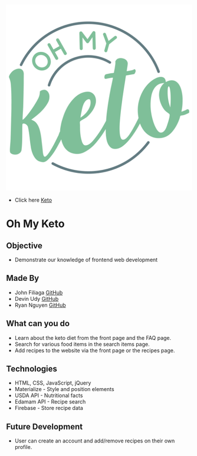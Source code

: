 ![Oh My Keto](image/ohmyketo-logo.jpg)
* Click here [Keto](https://dmudy.github.io/OhMyKeto/index.html)
# Oh My Keto
## Objective
* Demonstrate our knowledge of frontend web development

## Made By
* John Filiaga [GitHub](https://github.com/jdfili)
* Devin Udy [GitHub](https://github.com/dmudy)
* Ryan Nguyen [GitHub](https://github.com/2d-ink)

## What can you do
* Learn about the keto diet from the front page and the FAQ page.
* Search for various food items in the search items page.
* Add recipes to the website via the front page or the recipes page.

## Technologies
* HTML, CSS, JavaScript, jQuery
* Materialize - Style and position elements
* USDA API - Nutritional facts
* Edamam API - Recipe search
* Firebase - Store recipe data

## Future Development
* User can create an account and add/remove recipes on their own profile. 
